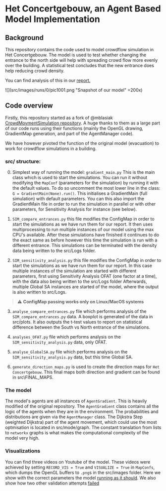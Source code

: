 # Het Concertgebouw, an Agent Based Model Implementation

## Background
This repository contains the code used to model crowdflow simulation in Het Concertgebouw. 
The model is used to test whether changing the entrance to the north side will help with spreading crowd flow more evenly over the building. 
A statistical test concludes that the new entrance does help reducing crowd density.

You can find analysis of this in our [report.](report.pdf)

![](src/images/runs/0/pic1001.png "Snapshot of our model" =200x)

## Code overview
Firstly, this repository started as a fork of @mblasiak [CrowdMovmentSimulation repository](https://github.com/mblasiak/CrowdMovmentSimulation). A huge thanks to them as a large
part of our code runs using their functions (mainly the OpenGL drawing, GradientMap generation, and part of the AgentManager code).

We have however pivoted the function of the original model (evacuation) to work for crowdflow simulations in a building.

### src/ structure:
0. Simplest way of running the model: `gradient_main.py` This is the main class which is used to start the simulations. You can run it without modifying the `MapConf` (parameters for the simulation)
by running it with the default values. To do so uncomment the most lower line in the class: `G = GradientMain(None).run()`. This initialises a GradientMain (full simulation) with default parameters.
You can this also import the GradientMain file in order to run the simulation in parallel or with other parameters, for Sensitivity Analysis for instance (see below).

1. `SIM_compare_entrances.py` this file modifies the ConfigMap in order to start the simulations
as we have run them for our report. It then uses multiprocessing to run multiple instances of our model using the max
CPU's available. After these simulations have finished it continues to do the exact same as before however this time
the simulation is run with a different entrance. This simulations can be terminated with the density data being 
written to the src/Logs folder. 

2. `SIM_sensitivity_analysis.py` this file modifies the ConfigMap in order to start the simulations
as we have run them for our report. In this case multiple instances of the simulation are started
with different parameters, first using Sensitivity Analysis OFAT (one factor at a time), with the data
also being written to the src/Logs folder Afterwards, multiple Global SA instances are started 
of the model, where the output is also written to src/Logs.

> :warning: **ConfigMap passing works only on Linux/MacOS systems**

3. `analyse_compare_entrances.py` file which performs analysis of the `SIM_compare_entrances.py` data.
A boxplot is generated of the data in src/plots. It also outputs the t-test values to report on statistical difference
between the South vs North entrance of the simulations. 

4. `analyses_OFAT.py` file which performs analysis on the `SIM_sensitivity_analysis.py` data, only OFAT.
5. `analyse_GlobalSA.py` file which performs analysis on the `SIM_sensitivity_analysis.py` data, but this time Global SA. 
6. `generate_direction_maps.py` is used to create the direction maps for `Het Concertgebouw`. This final maps both direction and gradient can be found in src\FINAL_MAPS.

### The model
The model's agents are all instances of `AgentGradient`. This is heavily modified of the original repository. The `AgentGradient`
class contains all the logic of the agents when they are in the environment. The probabilities and distributions are given
via the `AgentManager` class. The Dijkstra Step (weighted Dijkstra) part of the agent movement, which could use the most optmisation is located in src/mode/graph. The constant
translation from lists to `networkx` graphs is what makes the computational complexity of the model very high. 

### Visualizations
You can find three videos on Youtube of the model. These videos were achieved by setting `RECORD_VIS = True` and `VISUALIZE = True` in `MapConfs`, which dumps the OpenGL buffers to `.png`s in the src/images folder.
Here we show with the correct parameters the model [running as it should](https://youtu.be/pwq_kpS9ins).
We also show how two other validation attempts [fai](https://youtu.be/EWgem9_qXLo)[led](https://youtu.be/HTfG4hHILic)
